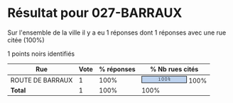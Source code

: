# Résultat pour 027-BARRAUX

Sur l'ensemble de la ville il y a eu 1 réponses dont 1 réponses avec une rue citée (100%)

1 points noirs identifiés

| Rue | Vote | % réponses | % Nb rues cités|
|-----|------|------------|----------------|
| ROUTE DE BARRAUX | 1 | 100% | <img src="../../img/bar_100.gif" />&nbsp;100%|
| **Total** | 1 | 100% | 100%|
